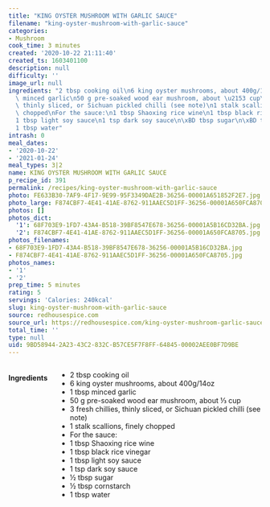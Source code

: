 ```yaml
---
title: "KING OYSTER MUSHROOM WITH GARLIC SAUCE"
filename: "king-oyster-mushroom-with-garlic-sauce"
categories:
- Mushroom
cook_time: 3 minutes
created: '2020-10-22 21:11:40'
created_ts: 1603401100
description: null
difficulty: ''
image_url: null
ingredients: "2 tbsp cooking oil\n6 king oyster mushrooms, about 400g/14oz\n1 tbsp\
  \ minced garlic\n50 g pre-soaked wood ear mushroom, about \u2153 cup\n3 fresh chillies,\
  \ thinly sliced, or Sichuan pickled chilli (see note)\n1 stalk scallions, finely\
  \ chopped\nFor the sauce:\n1 tbsp Shaoxing rice wine\n1 tbsp black rice vinegar\n\
  1 tbsp light soy sauce\n1 tsp dark soy sauce\n\xBD tbsp sugar\n\xBD tbsp cornstarch\n\
  1 tbsp water"
intrash: 0
meal_dates:
- '2020-10-22'
- '2021-01-24'
meal_types: 3|2
name: KING OYSTER MUSHROOM WITH GARLIC SAUCE
p_recipe_id: 391
permalink: /recipes/king-oyster-mushroom-with-garlic-sauce
photo: FE633B30-7AF9-4F17-9E99-95F3349DAE2B-36256-00001A651852F2E7.jpg
photo_large: F874CBF7-4E41-41AE-8762-911AAEC5D1FF-36256-00001A650FCA8705.jpg
photos: []
photos_dict:
  '1': 68F703E9-1FD7-43A4-B518-39BF8547E678-36256-00001A5B16CD32BA.jpg
  '2': F874CBF7-4E41-41AE-8762-911AAEC5D1FF-36256-00001A650FCA8705.jpg
photos_filenames:
- 68F703E9-1FD7-43A4-B518-39BF8547E678-36256-00001A5B16CD32BA.jpg
- F874CBF7-4E41-41AE-8762-911AAEC5D1FF-36256-00001A650FCA8705.jpg
photos_names:
- '1'
- '2'
prep_time: 5 minutes
rating: 5
servings: 'Calories: 240kcal'
slug: king-oyster-mushroom-with-garlic-sauce
source: redhousespice.com
source_url: https://redhousespice.com/king-oyster-mushroom-garlic-sauce/
total_time: ''
type: null
uid: 9BD58944-2A23-43C2-832C-B57CE5F7F8FF-64845-00002AEE0BF7D9BE
---
```

<div class="large-8 medium-7 columns" id="writeup">	</div><!-- #writeup -->
</div><!-- #row-one -->
<div class="row" id="row-two">	<div class="medium-4 small-5 columns"><h4 id="ingredients">Ingredients</h4><div class="box box-ingredients content"><ul>
<li>2 tbsp cooking oil</li>
<li>6 king oyster mushrooms, about 400g/14oz</li>
<li>1 tbsp minced garlic</li>
<li>50 g pre-soaked wood ear mushroom, about ⅓ cup</li>
<li>3 fresh chillies, thinly sliced, or Sichuan pickled chilli (see note)</li>
<li>1 stalk scallions, finely chopped</li>
<li>For the sauce:</li>
<li>1 tbsp Shaoxing rice wine</li>
<li>1 tbsp black rice vinegar</li>
<li>1 tbsp light soy sauce</li>
<li>1 tsp dark soy sauce</li>
<li>½ tbsp sugar</li>
<li>½ tbsp cornstarch</li>
<li>1 tbsp water</li>
</ul>
</div>	</div>	<div class="medium-6 small-7 columns">	</div>	<div class="medium-2 columns" id="photo-sidebar">